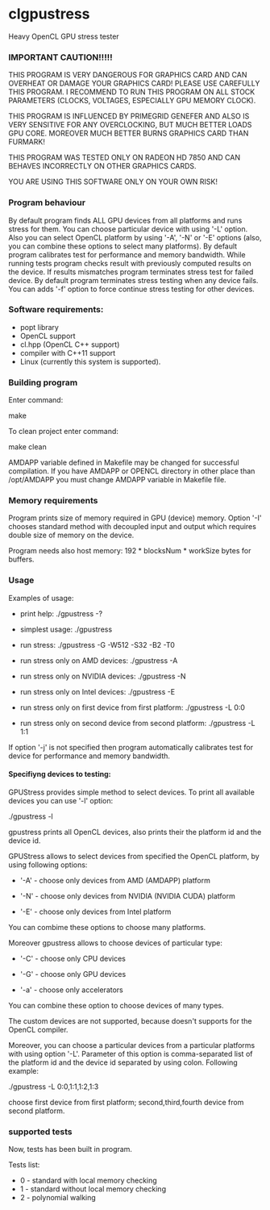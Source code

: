 clgpustress
===========

Heavy OpenCL GPU stress tester

### IMPORTANT CAUTION!!!!!

THIS PROGRAM IS VERY DANGEROUS FOR GRAPHICS CARD AND CAN OVERHEAT OR DAMAGE YOUR GRAPHICS CARD! PLEASE USE CAREFULLY
THIS PROGRAM. I RECOMMEND TO RUN THIS PROGRAM ON ALL STOCK PARAMETERS (CLOCKS, VOLTAGES, ESPECIALLY GPU MEMORY CLOCK).

THIS PROGRAM IS INFLUENCED BY PRIMEGRID GENEFER AND ALSO IS VERY SENSITIVE FOR ANY OVERCLOCKING,
BUT MUCH BETTER LOADS GPU CORE. MOREOVER MUCH BETTER BURNS GRAPHICS CARD THAN FURMARK!

THIS PROGRAM WAS TESTED ONLY ON RADEON HD 7850 AND CAN BEHAVES INCORRECTLY ON OTHER GRAPHICS CARDS.

YOU ARE USING THIS SOFTWARE ONLY ON YOUR OWN RISK!

### Program behaviour

By default program finds ALL GPU devices from all platforms and runs stress for them.
You can choose particular device with using '-L' option. Also you can select OpenCL platform
by using '-A', '-N' or '-E' options (also, you can combine these options to select many platforms).
By default program calibrates test for performance and memory
bandwidth. While running tests program checks result with previously computed results on the device.
If results mismatches program terminates stress test for failed device.
By default program terminates stress testing when any device fails. You can adds '-f' option
to force continue stress testing for other devices.

### Software requirements:

- popt library
- OpenCL support
- cl.hpp (OpenCL C++ support)
- compiler with C++11 support
- Linux (currently this system is supported).

### Building program

Enter command:

make

To clean project enter command:

make clean

AMDAPP variable defined in Makefile may be changed for successful compilation. If you have AMDAPP or OPENCL directory
in other place than /opt/AMDAPP you must change AMDAPP variable in Makefile file.

### Memory requirements

Program prints size of memory required in GPU (device) memory.
Option '-I' chooses standard method with decoupled input and output which requires
double size of memory on the device.

Program needs also host memory: 192 * blocksNum * workSize bytes for buffers.

### Usage

Examples of usage:

- print help: ./gpustress -?

- simplest usage: ./gpustress

- run stress: ./gpustress -G -W512 -S32 -B2 -T0

- run stress only on AMD devices: ./gpustress -A

- run stress only on NVIDIA devices: ./gpustress -N

- run stress only on Intel devices: ./gpustress -E

- run stress only on first device from first platform: ./gpustress -L 0:0

- run stress only on second device from second platform: ./gpustress -L 1:1

If option '-j' is not specified then program automatically calibrates test for device for performance and memory bandwidth.

#### Specifiyng devices to testing:

GPUStress provides simple method to select devices. To print all available devices you can
use '-l' option:

./gpustress -l

gpustress prints all OpenCL devices, also prints their the platform id and the device id.

GPUStress allows to select devices from specified the OpenCL platform, by using following options:

- '-A' - choose only devices from AMD (AMDAPP) platform

- '-N' - choose only devices from NVIDIA (NVIDIA CUDA) platform

- '-E' - choose only devices from Intel platform

You can combime these options to choose many platforms.

Moreover gpustress allows to choose devices of particular type:

- '-C' - choose only CPU devices

- '-G' - choose only GPU devices

- '-a' - choose only accelerators

You can combine these option to choose devices of many types.

The custom devices are not supported, because doesn't supports for the OpenCL compiler.

Moreover, you can choose a particular devices from a particular platforms with using option '-L'.
Parameter of this option is comma-separated list of the platform id and the device id
separated by using colon. Following example:

./gpustress -L 0:0,1:1,1:2,1:3

choose first device from first platform; second,third,fourth device from second platform.

### supported tests

Now, tests has been built in program.

Tests list:

- 0 - standard with local memory checking
- 1 - standard without local memory checking
- 2 - polynomial walking
